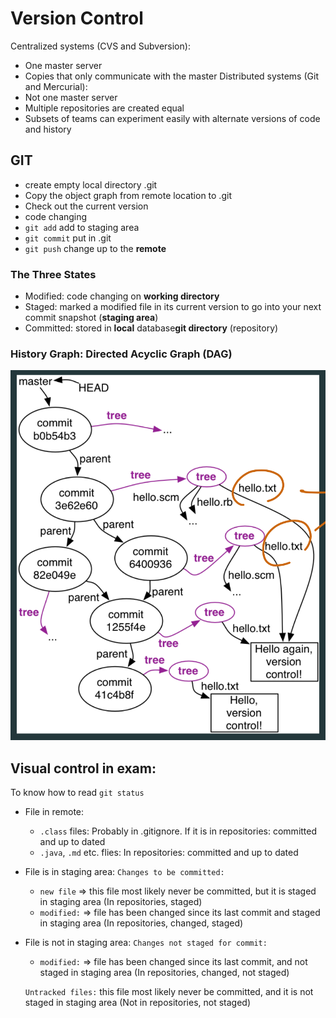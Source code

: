 # Version Control

Centralized systems (CVS and Subversion):
+ One master server
+ Copies that only communicate with the master
Distributed systems (Git and Mercurial):
+ Not one master server
+ Multiple repositories are created equal
+ Subsets of teams can experiment easily with alternate versions of code and history

## GIT
- create empty local directory .git
- Copy the object graph from remote location to .git
- Check out the current version
- code changing
- `git add` add to staging area 
- `git commit` put in .git 
- `git push` change up to the **remote**

### The Three States
+ Modified: code changing on **working directory**
+ Staged:  marked a modified file in its current version to go into your next
commit snapshot (**staging area**)
+ Committed: stored in **local** database**git directory** (repository)

### History Graph: Directed Acyclic Graph (DAG)
![DAG](img/DAG.png)

## Visual control in exam:
To know how to read `git status`
+ File in remote:
  + `.class` files: Probably in .gitignore. If it is in repositories: committed and up to dated
  + `.java`, `.md` etc. flies: In repositories: committed and up to dated

+ File is in staging area:
    `Changes to be committed:`
  - `new file` => this file most likely never be committed, but it is staged in staging area (In repositories, staged)
  - `modified:` => file has been changed since its last commit and staged in staging area (In repositories, changed, staged)
  
+ File is not in staging area:
    `Changes not staged for commit:`
     + `modified:` => file has been changed since its last commit, and not staged in staging area (In repositories, changed, not staged)

    `Untracked files:` this file most likely never be committed, and it is not staged in staging area (Not in repositories, not staged)